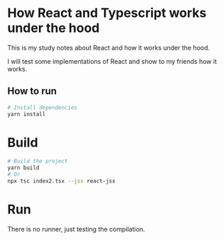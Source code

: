 # How React and Typescript works under the hood

This is my study notes about React and how it works under the hood. 

I will test some implementations of React and show to my friends how it works.

## How to run

```bash
# Install dependencies  
yarn install
````

# Build

```bash
# Build the project
yarn build
# Or
npx tsc index2.tsx --jsx react-jsx
```

# Run

There is no runner, just testing the compilation.